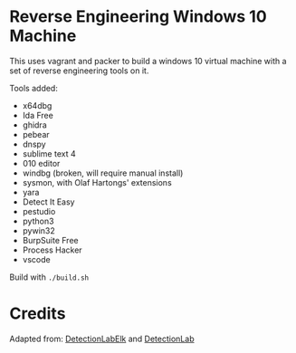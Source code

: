 # Reverse Engineering Windows 10 Machine

This uses vagrant and packer to build a windows 10 virtual machine with a set of reverse engineering tools on it.


Tools added:
  - x64dbg
  - Ida Free
  - ghidra
  - pebear
  - dnspy
  - sublime text 4
  - 010 editor
  - windbg (broken, will require manual install)
  - sysmon, with  Olaf Hartongs' extensions
  - yara
  - Detect It Easy
  - pestudio
  - python3
  - pywin32
  - BurpSuite Free
  - Process Hacker
  - vscode

Build with `./build.sh`

# Credits
Adapted from: [DetectionLabElk](https://github.com/cyberdefenders/DetectionLabELK) and [DetectionLab](https://github.com/clong/DetectionLab)
